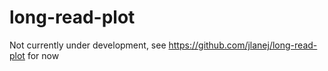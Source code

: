 # long-read-plot
Not currently under development, see https://github.com/jlanej/long-read-plot for now
